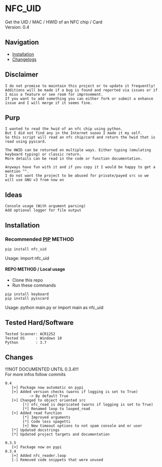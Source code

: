 # NFC_UID
Get the UID / MAC / HWID of an NFC chip / Card<br>
Version: 0.4

## Navigation
- <a href="#Installation">Installation</a>
- <a href="#Changes">Changelogs</a>

## Disclaimer
    I do not promise to maintain this project or to update it frequently!
    Additions will be made if a bug is found and reported via issues or if I miss a feature or see room for improvement.
    If you want to add something you can either fork or submit a enhance issue and I will merge if it seems fine.

## Purp
    I wanted to read the hwid of an nfc chip using python.
    But I did not find any in the Internet soooo I made it my self.
    So this script will read an nfc chip/card and return the hwid that is read using pyscard.
    
    The HWID can be returned on multiple ways. Either typing (emulating keyboard typing) or classic return.
    More details can be read in the code or function documentation.
    
    Anyways have fun with it and if you copy it I would be happy to get a mention ^^.
    I do not want the project to be abused for private/payed src so we will use GNU v3 from now on 

## Ideas
    Console usage (With argument parsing)
    Add optional logger for file output

## Installation

### Recommended <a href="https://pypi.org/project/nfc-uid/">PIP</a> METHOD
```
pip install nfc_uid
```
Usage: import nfc_uid

#### REPO METHOD / Local usage
- Clone this repo
- Run these commands
```
pip install keyboard
pip install pysscard
```

Usage: python main.py or import main as nfc_uid

## Tested Hard/Software
    Tested Scanner: ACR1252
    Tested OS     : Windows 10
    Python        : 3.7


## Changes

!!!NOT DOCUMENTED UNTIL 0.3.4!!!<br>
For more infos follow commits
```
0.4
   [+] Package now automatic on pypi
   [+] Added version checks (warns if logging is set to True)
           -> By default True
   [+] Changed to object oriented src
        [!] nfc_read is depricated (warns if logging is set to True)
        [*] Renamed loop to looped_read
   [+] Added read function
        [*] Improved arguments
        [*] Code less spagetti
        [+] New timeout options to not spam console and or user
   [*] Updated docstrings
   [*] Updated project targets and documentation
   
0.3.5
   [+] Package now on pypi
0.3.4
   [+] Added nfc_reader.loop
   [-] Removed code snippets that were unused
```
